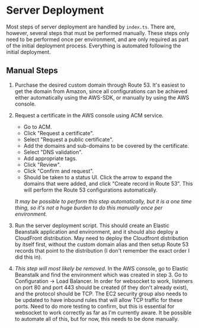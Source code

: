 # Server Deployment

Most steps of server deployment are handled by `index.ts`. There are, however, several steps that
must be performed manually. These steps only need to be performed once per environment, and are only
required as part of the initial deployment process. Everything is automated following the initial
deployment.

## Manual Steps
1. Purchase the desired custom domain through Route 53. It's easiest to get the domain from Amazon,
   since all configurations can be achieved either automatically using the AWS-SDK, or manually by
   using the AWS console.
   
2. Request a certificate in the AWS console using ACM service.
    - Go to ACM.
    - Click "Request a certificate".
    - Select "Request a public certificate".
    - Add the domains and sub-domains to be covered by the certificate.
    - Select "DNS validation".
    - Add appropriate tags.
    - Click "Review".
    - Click "Confirm and request".
    - Should be taken to a status UI. Click the arrow to expand the domains that were added, and
      click "Create record in Route 53". This will perform the Route 53 configurations
      automatically.  
      
    _It may be possible to perform this step automatically, but it is a one time thing, so it's not
    a huge burden to do this manually once per environment._

3. Run the server deployment script. This should create an Elastic Beanstalk application and
   environment, and it should also deploy a CloudFront distribution. May need to deploy the
   Cloudfront distribution by itself first, without the custom domain alias and then setup Route 53
   records that point to the distribution (I don't remember the exact order I did this in).
   
4. _This step will most likely be removed_. In the AWS console, go to Elastic Beanstalk and find
   the environment which was created in step 3. Go to Configuration -> Load Balancer. In order for
   websocket to work, listeners on port 80 and port 443 should be created (if they don't already
   exist), and the protocol should be TCP. The EC2 security group also needs to be updated to have
   inbound rules that will allow TCP traffic for these ports. Need to do more testing to confirm,
   but this is essential for websocket to work correctly as far as I'm currently aware. It be 
   possible to automate all of this, but for now, this needs to be done manually.

